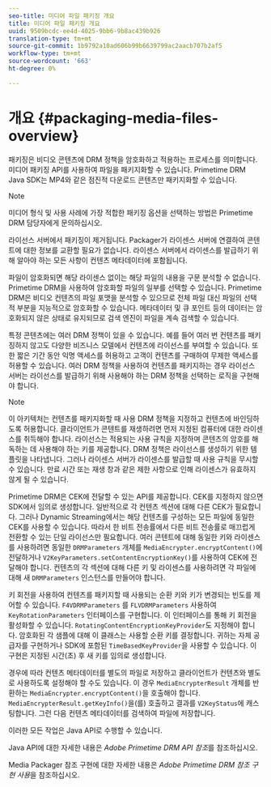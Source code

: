 ```yaml
---
seo-title: 미디어 파일 패키징 개요
title: 미디어 파일 패키징 개요
uuid: 9509bcdc-ee4d-4025-9bb6-9b8ac439b926
translation-type: tm+mt
source-git-commit: 1b9792a10ad606b99b6639799ac2aacb707b2af5
workflow-type: tm+mt
source-wordcount: '663'
ht-degree: 0%

---
```



# 개요 {#packaging-media-files-overview}

패키징은 비디오 콘텐츠에 DRM 정책을 암호화하고 적용하는 프로세스를 의미합니다. 미디어 패키징 API를 사용하여 파일을 패키지화할 수 있습니다. Primetime DRM Java SDK는 MP4와 같은 점진적 다운로드 콘텐츠만 패키지화할 수 있습니다.

>[!NOTE]
>
>미디어 형식 및 사용 사례에 가장 적합한 패키징 옵션을 선택하는 방법은 Primetime DRM 담당자에게 문의하십시오.

라이선스 서버에서 패키징이 제거됩니다. Packager가 라이센스 서버에 연결하여 콘텐트에 대한 정보를 교환할 필요가 없습니다. 라이센스 서버에서 라이센스를 발급하기 위해 알아야 하는 모든 사항이 컨텐츠 메타데이터에 포함됩니다.

파일이 암호화되면 해당 라이센스 없이는 해당 파일의 내용을 구문 분석할 수 없습니다. Primetime DRM을 사용하여 암호화할 파일의 일부를 선택할 수 있습니다. Primetime DRM은 비디오 컨텐츠의 파일 포맷을 분석할 수 있으므로 전체 파일 대신 파일의 선택적 부분을 지능적으로 암호화할 수 있습니다. 메타데이터 및 큐 포인트 등의 데이터는 암호화되지 않은 상태로 유지되므로 검색 엔진이 파일을 계속 검색할 수 있습니다.

특정 콘텐츠에는 여러 DRM 정책이 있을 수 있습니다. 예를 들어 여러 번 컨텐츠를 패키징하지 않고도 다양한 비즈니스 모델에서 컨텐츠에 라이선스를 부여할 수 있습니다. 또한 짧은 기간 동안 익명 액세스를 허용하고 고객이 컨텐츠를 구매하여 무제한 액세스를 허용할 수 있습니다. 여러 DRM 정책을 사용하여 컨텐츠를 패키지하는 경우 라이선스 서버는 라이선스를 발급하기 위해 사용해야 하는 DRM 정책을 선택하는 로직을 구현해야 합니다.

>[!NOTE]
>
>이 아키텍처는 컨텐츠를 패키지화할 때 사용 DRM 정책을 지정하고 컨텐츠에 바인딩하도록 허용합니다. 클라이언트가 콘텐트를 재생하려면 먼저 지정된 컴퓨터에 대한 라이센스를 취득해야 합니다. 라이선스는 적용되는 사용 규칙을 지정하며 콘텐츠의 암호를 해독하는 데 사용해야 하는 키를 제공합니다. DRM 정책은 라이선스를 생성하기 위한 템플릿을 나타냅니다. 그러나 라이센스 서버가 라이센스를 발급할 때 사용 규칙을 무시할 수 있습니다. 만료 시간 또는 재생 창과 같은 제한 사항으로 인해 라이센스가 유효하지 않게 될 수 있습니다.

Primetime DRM은 CEK에 전달할 수 있는 API를 제공합니다. CEK를 지정하지 않으면 SDK에서 임의로 생성합니다. 일반적으로 각 컨텐츠 섹션에 대해 다른 CEK가 필요합니다. 그러나 Dynamic Streaming에서는 해당 컨텐츠를 구성하는 모든 파일에 동일한 CEK를 사용할 수 있습니다. 따라서 한 비트 전송률에서 다른 비트 전송률로 매끄럽게 전환할 수 있는 단일 라이선스만 필요합니다. 여러 콘텐트에 대해 동일한 키와 라이센스를 사용하려면 동일한 `DRMParameters` 개체를 `MediaEncrypter.encryptContent()`에 전달하거나 `V2KeyParameters.setContentEncryptionKey()`를 사용하여 CEK에 전달해야 합니다. 컨텐츠의 각 섹션에 대해 다른 키 및 라이센스를 사용하려면 각 파일에 대해 새 `DRMParameters` 인스턴스를 만들어야 합니다.

키 회전을 사용하여 컨텐츠를 패키지할 때 사용되는 순환 키와 키가 변경되는 빈도를 제어할 수 있습니다. `F4VDRMParameters` 를  `FLVDRMParameters` 사용하여  `KeyRotationParameters` 인터페이스를 구현합니다. 이 인터페이스를 통해 키 회전을 활성화할 수 있습니다. `RotatingContentEncryptionKeyProvider`도 지정해야 합니다. 암호화된 각 샘플에 대해 이 클래스는 사용할 순환 키를 결정합니다. 귀하는 자체 공급자를 구현하거나 SDK에 포함된 `TimeBasedKeyProvider`을 사용할 수 있습니다. 이 구현은 지정된 시간(초) 후 새 키를 임의로 생성합니다.

경우에 따라 컨텐츠 메타데이터를 별도의 파일로 저장하고 클라이언트가 컨텐츠와 별도로 사용하도록 설정해야 할 수도 있습니다. 이 경우 `MediaEncrypterResult` 개체를 반환하는 `MediaEncrypter.encryptContent()`을 호출해야 합니다. `MediaEncrypterResult.getKeyInfo()`을(를) 호출하고 결과를 `V2KeyStatus`에 캐스팅합니다. 그런 다음 컨텐츠 메타데이터를 검색하여 파일에 저장합니다.

이러한 모든 작업은 Java API로 수행할 수 있습니다.

Java API에 대한 자세한 내용은 *Adobe Primetime DRM API 참조*&#x200B;를 참조하십시오.

Media Packager 참조 구현에 대한 자세한 내용은 *Adobe Primetime DRM 참조 구현 사용*&#x200B;을 참조하십시오.
